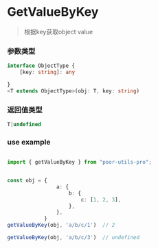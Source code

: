 # GetValueByKey

> 根据key获取object value

### 参数类型

```ts
interface ObjectType {
    [key: string]: any

}
<T extends ObjectType>(obj: T, key: string)
```

### 返回值类型

```ts
T|undefined
```

### use example

```ts

import { getValueByKey } from "poor-utils-pro";


const obj = {
                a: {
                    b: {
                        c: [1, 2, 3],
                    },
                },
            }
getValueByKey(obj, 'a/b/c/1')  // 2

getValueByKey(obj, 'a/b/c/3')  // undefined
```